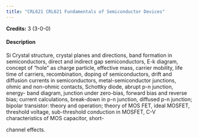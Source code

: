 ```yaml
---
title: "CRL621 CRL621 Fundamentals of Semiconductor Devices"
---
```

**Credits:** 3 (3-0-0)

#### Description
Si Crystal structure, crystal planes and directions, band formation in semiconductors, direct and indirect gap semiconductors, E-k diagram, concept of “hole” as charge particle, effective mass, carrier mobility, life time of carriers, recombination, doping of semiconductors, drift and diffusion currents in semiconductors, metal-semiconductor junctions, ohmic and non-ohmic contacts, Schottky diode, abrupt p-n junction, energy- band diagram, junction under zero-bias, forward bias and reverse bias; current calculations, break-down in p-n junction, diffused p-n junction; bipolar transistor: theory and operation; theory of MOS FET, ideal MOSFET, threshold voltage, sub-threshold conduction in MOSFET, C-V characteristics of MOS capacitor, short-

channel effects.